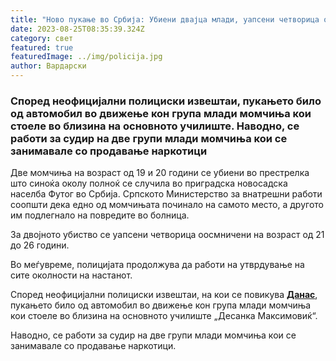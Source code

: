 ```yaml
---
title: "Ново пукање во Србија: Убиени двајца млади, уапсени четворица осомничени"
date: 2023-08-25T08:35:39.324Z
category: свет
featured: true
featuredImage: ../img/policija.jpg
author: Вардарски
---
```

<!--StartFragment-->

### Според неофицијални полициски извештаи, пукањето било од автомобил во движење кон група млади момчиња кои стоеле во близина на основното училиште. Наводно, се работи за судир на две групи млади момчиња кои се занимавале со продавање наркотици

Две момчиња на возраст од 19 и 20 години се убиени во престрелка што синоќа околу полноќ се случила во приградска новосадска населба Футог во Србија. Српското Министерство за внатрешни работи соопшти дека едно од момчињата починало на самото место, а другото им подлегнало на повредите во болница.

<!--EndFragment--><!--StartFragment-->

За двојното убиство се уапсени четворица оосмничени на возраст од 21 до 26 години.

Во меѓувреме, полицијата продолжува да работи на утврдување на сите околности на настанот.

Според неофицијални полициски извештаи, на кои се повикува **[Данас](https://www.danas.rs/vesti/drustvo/uhapsene-cetiri-osobe-zbog-ubistva-dvojice-mladica-u-futogu/)**, пукањето било од автомобил во движење кон група млади момчиња кои стоеле во близина на основното училиште „Десанка Максимовиќ“.

Наводно, се работи за судир на две групи млади момчиња кои се занимавале со продавање наркотици.

<!--EndFragment-->